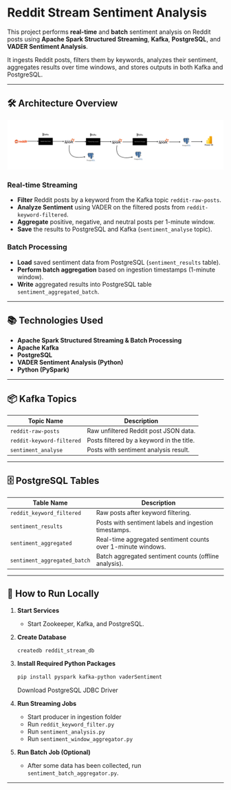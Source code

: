 # Reddit Stream Sentiment Analysis

This project performs **real-time** and **batch** sentiment analysis on Reddit posts using **Apache Spark Structured Streaming**, **Kafka**, **PostgreSQL**, and **VADER Sentiment Analysis**.

It ingests Reddit posts, filters them by keywords, analyzes their sentiment, aggregates results over time windows, and stores outputs in both Kafka and PostgreSQL.

---

## 🛠 Architecture Overview

![Architecture Diagram](Sentiment_Analyse.png)

<!-- 👉 Replace the above link with your uploaded image link in GitHub -->

### Real-time Streaming
- **Filter** Reddit posts by a keyword from the Kafka topic `reddit-raw-posts`.
- **Analyze Sentiment** using VADER on the filtered posts from `reddit-keyword-filtered`.
- **Aggregate** positive, negative, and neutral posts per 1-minute window.
- **Save** the results to PostgreSQL and Kafka (`sentiment_analyse` topic).

### Batch Processing
- **Load** saved sentiment data from PostgreSQL (`sentiment_results` table).
- **Perform batch aggregation** based on ingestion timestamps (1-minute window).
- **Write** aggregated results into PostgreSQL table `sentiment_aggregated_batch`.

---

## 📚 Technologies Used

- **Apache Spark Structured Streaming & Batch Processing**
- **Apache Kafka**
- **PostgreSQL**
- **VADER Sentiment Analysis (Python)**
- **Python (PySpark)**

---

## 📦 Kafka Topics

| Topic Name               | Description                                    |
|---------------------------|------------------------------------------------|
| `reddit-raw-posts`        | Raw unfiltered Reddit post JSON data.         |
| `reddit-keyword-filtered` | Posts filtered by a keyword in the title.     |
| `sentiment_analyse`       | Posts with sentiment analysis result.         |

---

## 🗄 PostgreSQL Tables

| Table Name                  | Description                                              |
|------------------------------|----------------------------------------------------------|
| `reddit_keyword_filtered`    | Raw posts after keyword filtering.                      |
| `sentiment_results`          | Posts with sentiment labels and ingestion timestamps.   |
| `sentiment_aggregated`       | Real-time aggregated sentiment counts over 1-minute windows. |
| `sentiment_aggregated_batch` | Batch aggregated sentiment counts (offline analysis).   |

---

## 🚀 How to Run Locally

1. **Start Services**
   - Start Zookeeper, Kafka, and PostgreSQL.

2. **Create Database**
   ```bash
   createdb reddit_stream_db
   ```

3. **Install Required Python Packages**
   ```bash
   pip install pyspark kafka-python vaderSentiment
   ```
   Download PostgreSQL JDBC Driver

4. **Run Streaming Jobs**
   - Start producer in ingestion folder
   - Run `reddit_keyword_filter.py`
   - Run `sentiment_analysis.py`
   - Run `sentiment_window_aggregator.py`

5. **Run Batch Job (Optional)**
   - After some data has been collected, run `sentiment_batch_aggregator.py`.

---
